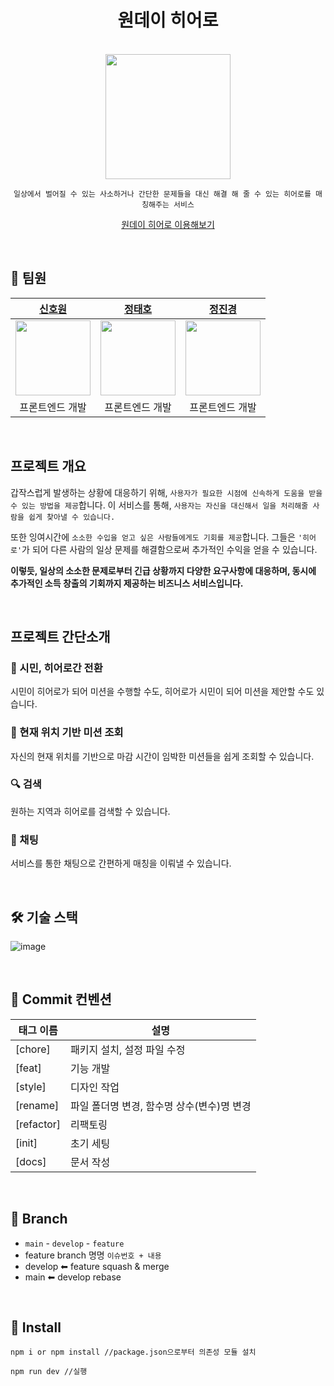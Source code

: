 <div align="center">

# **원데이 히어로**

<br/>

<img width="200" height="200" src="https://github.com/prgrms-web-devcourse/Team-6Heroes-OneDayHero-FE/assets/117630589/46847341-278c-469f-aa4f-6e999c357e94">

<br/>

```
일상에서 벌어질 수 있는 사소하거나 간단한 문제들을 대신 해결 해 줄 수 있는 히어로를 매칭해주는 서비스
```

[원데이 히어로 이용해보기](https://one-day-hero.vercel.app/)

</div>

<br />

## 👥 팀원

|                       [신호원](https://github.com/Howon-Shin)                        |              [정태호](https://github.com/Jeong-Taeho)               |                           [정진경](https://github.com/jkea1)                                                                                 |
| :---------------------------------------------------------------------------------------: | :--------------------------------------------------------------: | :---------------------------------------------------------------------------------------: |
| <img width="120" height="120" src="https://avatars.githubusercontent.com/u/54025398?v=4"> | <img width="120" height="120" src="https://avatars.githubusercontent.com/u/117630589?v=4"> | <img width="120" height="120" src="https://avatars.githubusercontent.com/u/99384699?v=4"> | 
|                                      프론트엔드 개발                                      |                         프론트엔드 개발                          |                                      프론트엔드 개발                                      | 

<div>

<br/>

## 프로젝트 개요

갑작스럽게 발생하는 상황에 대응하기 위해, `사용자가 필요한 시점에 신속하게 도움을 받을 수 있는 방법을 제공`합니다. 이 서비스를 통해, `사용자는 자신을 대신해서 일을 처리해줄 사람을 쉽게 찾아낼 수 있습니다.`

또한 잉여시간에 `소소한 수입을 얻고 싶은 사람들에게도 기회를 제공`합니다. 그들은 `'히어로'`가 되어 다른 사람의 일상 문제를 해결함으로써 추가적인 수익을 얻을 수 있습니다. 

**이렇듯, 일상의 소소한 문제로부터 긴급 상황까지 다양한 요구사항에 대응하며, 동시에 추가적인 소득 창출의 기회까지 제공하는 비즈니스 서비스입니다.**

<br>

## 프로젝트 간단소개

### 🤝 시민, 히어로간 전환

시민이 히어로가 되어 미션을 수행할 수도, 히어로가 시민이 되어 미션을 제안할 수도 있습니다.

### 👀 현재 위치 기반 미션 조회

자신의 현재 위치를 기반으로 마감 시간이 임박한 미션들을 쉽게 조회할 수 있습니다.

### 🔍 검색

원하는 지역과 히어로를 검색할 수 있습니다.

### 🐇 채팅

서비스를 통한 채팅으로 간편하게 매칭을 이뤄낼 수 있습니다.

</div>

<br/>


## 🛠 기술 스택

![image](https://github.com/prgrms-web-devcourse/Team-6Heroes-OneDayHero-FE/assets/117630589/2b19c8fc-b350-4aeb-a3f7-4ad6f809bf5b)

<br />


## 🌴 Commit 컨벤션

| 태그 이름  | 설명                                     |
| ---------- | ---------------------------------------- |
| [chore]    | 패키지 설치, 설정 파일 수정         |
| [feat]      | 기능 개발                               |
| [style]     | 디자인 작업                        |
| [rename]     | 파일 폴더명 변경, 함수명 상수(변수)명 변경                   |
| [refactor] | 리팩토링 |
| [init]     | 초기 세팅          |
| [docs]     | 문서 작성         |

<br/>

## 🎨 Branch

- `main` - `develop` - `feature`
- feature branch 명명 `이슈번호 + 내용`
- develop ⬅︎ feature squash & merge
- main ⬅︎ develop rebase

<br/>

## 🔑 Install

```
npm i or npm install //package.json으로부터 의존성 모듈 설치

npm run dev //실행
```
